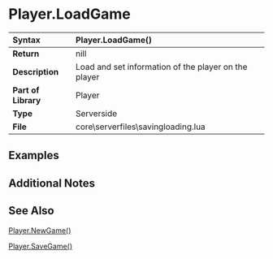 # Player.LoadGame #
| **Syntax** | Player.LoadGame() |
|:-----------|:------------------|
| **Return** | nill |
| **Description** | Load and set information of the player on the player |
| **Part of Library** | Player |
| **Type** | Serverside |
| **File** | core\serverfiles\savingloading.lua |

## Examples ##

## Additional Notes ##

## See Also ##

[Player.NewGame()](Player_NewGame.md)

[Player.SaveGame()](Player_SaveGame.md)